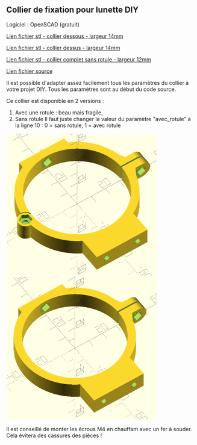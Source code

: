 ## Collier de fixation pour lunette DIY

Logiciel : OpenSCAD (gratuit)

[Lien fichier stl - collier dessous - largeur 14mm](attache_lunette_diy_v2_bas_L14.stl)

[Lien fichier stl - collier dessus - largeur 14mm](attache_lunette_diy_v2_haut_L14.stl)

[Lien fichier stl - collier complet sans rotule - largeur 12mm](collier_lunette_diy_L12.stl)

[Lien fichier source](collier_lunette_diy_v2.scad)

Il est possible d'adapter assez facilement tous les paramètres du collier à votre projet DIY.
Tous les paramètres sont au début du code source.

Ce collier est disponible en 2 versions :
1. Avec une rotule : beau mais fragile,
2. Sans rotule
Il faut juste changer la valeur du paramètre "avec_rotule" à la ligne 10 : 0 = sans rotule, 1 = avec rotule

![photo_collier_avec_rotule](collier_avec_rotule.PNG)
![photo_collier_sans_rotule](collier_sans_rotule.PNG)

Il est conseillé de monter les écrous M4 en chauffant avec un fer à souder. Cela évitera des cassures des pièces !